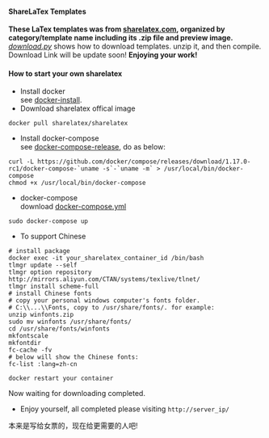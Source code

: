 #### ShareLaTex Templates
**These LaTex templates was from [sharelatex.com](https://www.sharelatex.com), organized by category/template name including its .zip file and preview image.**
*[download.py](./download.py)* shows how to download templates. unzip it, and then compile. 
Download Link will be update soon!
**Enjoying your work!**

#### How to start your own sharelatex
* Install docker    
  see [docker-install](https://github.com/docker/docker-install).
* Download sharelatex offical image 
```shell
docker pull sharelatex/sharelatex
```
* Install docker-compose    
  see [docker-compose-release](https://github.com/docker/compose/releases), do as below:
```shell
curl -L https://github.com/docker/compose/releases/download/1.17.0-rc1/docker-compose-`uname -s`-`uname -m` > /usr/local/bin/docker-compose
chmod +x /usr/local/bin/docker-compose
```

* docker-compose    
  download [docker-compose.yml](https://github.com/sharelatex/sharelatex/blob/master/docker-compose.yml) 
```
sudo docker-compose up
```

* To support Chinese
```
# install package
docker exec -it your_sharelatex_container_id /bin/bash
tlmgr update --self
tlmgr option repository http://mirrors.aliyun.com/CTAN/systems/texlive/tlnet/
tlmgr install scheme-full
# install Chinese fonts
# copy your personal windows computer's fonts folder.
# C:\\...\\Fonts, copy to /usr/share/fonts/. for example:
unzip winfonts.zip
sudo mv winfonts /usr/share/fonts/
cd /usr/share/fonts/winfonts
mkfontscale
mkfontdir
fc-cache -fv 
# below will show the Chinese fonts:
fc-list :lang=zh-cn 
```
```docker restart your container``` 

Now waiting for downloading completed.

* Enjoy yourself, all completed please visiting `http://server_ip/`

本来是写给女票的，现在给更需要的人吧!
  ​
